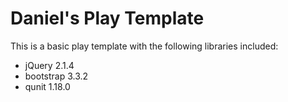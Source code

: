 Daniel's Play Template
=================================

This is a basic play template with the following libraries included:

* jQuery 2.1.4
* bootstrap 3.3.2
* qunit 1.18.0